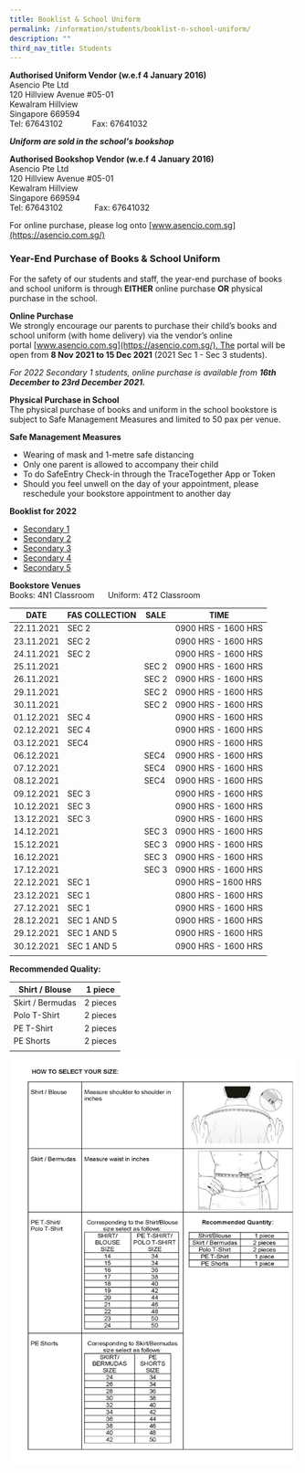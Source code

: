 ```yaml
---
title: Booklist & School Uniform
permalink: /information/students/booklist-n-school-uniform/
description: ""
third_nav_title: Students
---
```

**Authorised Uniform Vendor (w.e.f 4 January 2016)** <br>
Asencio Pte Ltd <br>
120 Hillview Avenue #05-01 <br>
Kewalram Hillview <br>
Singapore 669594 <br>
Tel: 67643102             Fax: 67641032  

***Uniform are sold in the school's bookshop***

**Authorised Bookshop Vendor (w.e.f 4 January 2016)** <br>
Asencio Pte Ltd <br>
120 Hillview Avenue #05-01 <br>
Kewalram Hillview <br>
Singapore 669594 <br>
Tel: 67643102              Fax: 67641032   
  
For online purchase, please log onto [www.asencio.com.sg](https://asencio.com.sg/)

### Year-End Purchase of Books & School Uniform   

For the safety of our students and staff, the year-end purchase of books and school uniform is through **EITHER** online purchase **OR** physical purchase in the school.

**Online Purchase** <br>
We strongly encourage our parents to purchase their child’s books and school uniform (with home delivery) via the vendor’s online portal [www.asencio.com.sg](https://asencio.com.sg/). The portal will be open from **8 Nov 2021 to 15 Dec 2021** (2021 Sec 1 - Sec 3 students).

*For 2022 Secondary 1 students, online purchase is available from **16th December to 23rd December 2021.***

**Physical Purchase in School** <br>
The physical purchase of books and uniform in the school bookstore is subject to Safe Management Measures and limited to 50 pax per venue.   

**Safe Management Measures**
* Wearing of mask and 1-metre safe distancing
* Only one parent is allowed to accompany their child
* To do SafeEntry Check-in through the TraceTogether App or Token
* Should you feel unwell on the day of your appointment, please reschedule your bookstore appointment to another day

**Booklist for 2022** 
* [Secondary 1](/files/Bartley%20Secondary%20School%202022%20Sec%201.pdf)
* [Secondary 2](/files/Secondary%202%20Booklist.pdf)
* [Secondary 3](/files/Secondary%203%20Booklist.pdf)
* [Secondary 4](/files/Secondary%204%20Booklist.pdf)
* [Secondary 5](/files/Secondary%205%20Booklist.pdf)

**Bookstore Venues** <br>
Books: 4N1 Classroom      Uniform: 4T2 Classroom

| DATE | FAS COLLECTION | SALE | TIME |
|---|---|---|---|
| 22.11.2021 | SEC 2 |   | 0900 HRS - 1600 HRS |
| 23.11.2021 | SEC 2 |   | 0900 HRS - 1600 HRS |
| 24.11.2021 | SEC 2 |   | 0900 HRS - 1600 HRS |
| 25.11.2021 |   | SEC 2 | 0900 HRS - 1600 HRS |
| 26.11.2021 |   | SEC 2 | 0900 HRS - 1600 HRS |
| 29.11.2021 |   | SEC 2 | 0900 HRS - 1600 HRS |
| 30.11.2021 |   | SEC 2 | 0900 HRS - 1600 HRS |
| 01.12.2021 | SEC 4 |   | 0900 HRS - 1600 HRS |
| 02.12.2021 | SEC 4 |   | 0900 HRS - 1600 HRS |
| 03.12.2021 | SEC4 |   | 0900 HRS - 1600 HRS |
| 06.12.2021 |   | SEC4 | 0900 HRS - 1600 HRS |
| 07.12.2021 |   | SEC4 | 0900 HRS - 1600 HRS |
| 08.12.2021 |   | SEC4 | 0900 HRS - 1600 HRS |
| 09.12.2021 | SEC 3 |   | 0900 HRS - 1600 HRS |
| 10.12.2021 | SEC 3 |   | 0900 HRS - 1600 HRS |
| 13.12.2021 | SEC 3 |   | 0900 HRS - 1600 HRS |
| 14.12.2021 |  | SEC 3 | 0900 HRS - 1600 HRS |
| 15.12.2021 |   | SEC 3 | 0900 HRS - 1600 HRS |
| 16.12.2021 |   | SEC 3 | 0900 HRS - 1600 HRS |
| 17.12.2021 |   | SEC 3 | 0900 HRS - 1600 HRS |
| 22.12.2021 | SEC 1 |  | 0900 HRS – 1600 HRS |
| 23.12.2021 | SEC 1 |  | 0800 HRS - 1600 HRS |
| 27.12.2021 | SEC 1 |  | 0900 HRS - 1600 HRS |
| 28.12.2021 | SEC 1 AND 5 |  | 0900 HRS - 1600 HRS |
| 29.12.2021 | SEC 1 AND 5 |  | 0900 HRS - 1600 HRS |
| 30.12.2021 | SEC 1 AND 5 |  | 0900 HRS - 1600 HRS |
| | | | |

**Recommended Quality:** 

| Shirt / Blouse | 1 piece |
|---|---|
| Skirt / Bermudas | 2 pieces |
| Polo T-Shirt | 2 pieces |
| PE T-Shirt | 2 pieces |
| PE Shorts | 2 pieces |
| | |

![](/images/BL%20UNIFORM%20ORDER%20FORM%202021%20page%202-page-001.jpg)